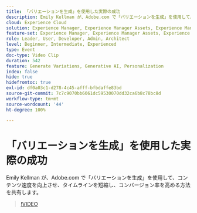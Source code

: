 ```yaml
---
title: 「バリエーションを生成」を使用した実際の成功
description: Emily Kellman が、Adobe.com で「バリエーションを生成」を使用して、コンテンツ速度を向上させ、タイムラインを短縮し、コンバージョン率を高める方法を共有します。
cloud: Experience Cloud
solution: Experience Manager, Experience Manager Assets, Experience Manager Forms, Experience Manager Sites
feature-set: Experience Manager, Experience Manager Assets, Experience Manager Forms, Experience Manager Sites
role: Leader, User, Developer, Admin, Architect
level: Beginner, Intermediate, Experienced
type: Event
doc-type: Video Clip
duration: 542
feature: Generate Variations, Generative AI, Personalization
index: false
hide: true
hidefromtoc: true
exl-id: df0a03c1-d278-4c45-afff-bfbdaffe83bd
source-git-commit: 7c7c9070bb6061dc59530070dd32ca6b8c78bc8d
workflow-type: tm+mt
source-wordcount: '44'
ht-degree: 100%

---
```


# 「バリエーションを生成」を使用した実際の成功

Emily Kellman が、Adobe.com で「バリエーションを生成」を使用して、コンテンツ速度を向上させ、タイムラインを短縮し、コンバージョン率を高める方法を共有します。

>[!VIDEO](https://video.tv.adobe.com/v/3462692/?learn=on&enablevpops&captions=jpn)

